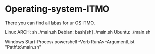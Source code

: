# Operating-system-ITMO

There you can find all labas for ur OS ITMO.

Linux
ARCH: sh ./main.sh
Debian: bash[sh] ./main.sh
Ubuntu: ./main.sh

Windows
Start-Process powershell -Verb RunAs -ArgumentList "Path\to\main.sh"

